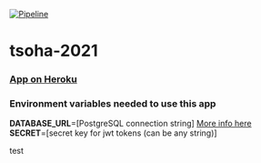 [![Pipeline](https://github.com/lapptomi/tsoha-2021/actions/workflows/pipeline.yml/badge.svg)](https://github.com/lapptomi/tsoha-2021/actions/workflows/pipeline.yml)

# tsoha-2021

### [App on Heroku](https://tsoha-2021-tl.herokuapp.com/)

### Environment variables needed to use this app
<b>DATABASE_URL</b>=[PostgreSQL connection string] [More info here](https://node-postgres.com/features/connecting)  
<b>SECRET</b>=[secret key for jwt tokens (can be any string)]

test
